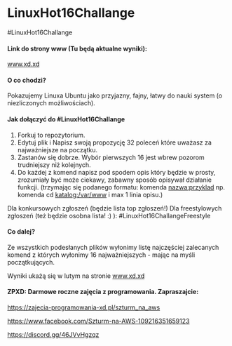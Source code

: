 # LinuxHot16Challange


#LinuxHot16Challange

#### Link do strony www (Tu będą aktualne wyniki):
www.xd.xd


#### O co chodzi?

Pokazujemy Linuxa Ubuntu jako przyjazny, fajny, łatwy do nauki system (o niezliczonych możliwościach).


#### Jak dołączyć do #LinuxHot16Challange

1. Forkuj to repozytorium.
2. Edytuj plik i Napisz swoją propozycję 32 poleceń które uważasz za najważniejsze na początku.
3. Zastanów się dobrze. Wybór pierwszych 16 jest wbrew pozorom trudniejszy niż kolejnych.
4. Do każdej z komend napisz pod spodem opis który będzie w prosty, zrozumiały być może ciekawy, zabawny sposób opisywał działanie funkcji. (trzymając się podanego formatu: komenda <nazwa:przyklad> np. komenda cd <katalog:/var/www> i max 1 linia opisu.)

Dla konkursowych zgłoszeń (będzie lista top zgłoszeń!)
Dla freestylowych zgłoszeń (też będzie osobna lista! :) ): #LinuxHot16ChallangeFreestyle

#### Co dalej?

Ze wszystkich podesłanych plików wyłonimy listę najczęściej zalecanych komend z których wyłonimy 16 najważniejszych - mając na myśli początkujących.

Wyniki ukażą się w lutym na stronie
www.xd.xd



#### ZPXD: Darmowe roczne zajęcia z programowania. Zapraszajcie:

https://zajecia-programowania-xd.pl/szturm_na_aws

https://www.facebook.com/Szturm-na-AWS-109216351659123

https://discord.gg/46JVvHgzqz

